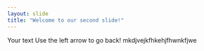 ```yaml
---
layout: slide
title: "Welcome to our second slide!"
---
```

Your text
Use the left arrow to go back!
mkdjvejkfhkehjfhwnkfjwe
